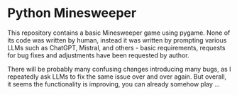 # Python Minesweeper
This repository contains a basic Minesweeper game using pygame. None of its code was written by human, instead it was written by prompting various LLMs such as ChatGPT, Mistral, and others - basic requirements, requests for bug fixes and adjustments have been requested by author.

There will be probably many confusing changes introducing many bugs, as I repeatedly ask LLMs to fix the same issue over and over again. But overall, it seems the functionality is improving, you can already somehow play ... 

